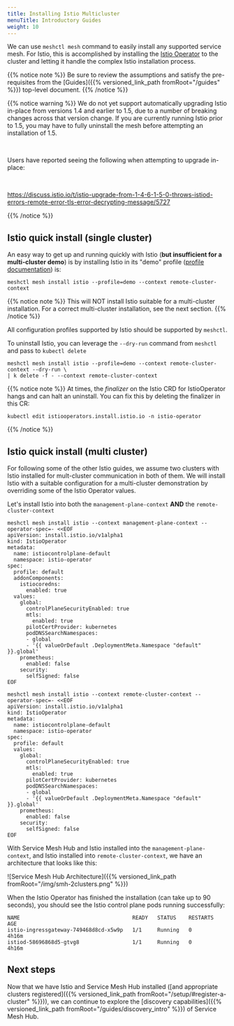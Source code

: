 ```yaml
---
title: Installing Istio Multicluster
menuTitle: Introductory Guides
weight: 10
---
```



We can use `meshctl mesh` command to easily install any supported service mesh. For Istio, this is accomplished by installing the [Istio Operator](https://istio.io/blog/2019/introducing-istio-operator/) to the cluster and letting it handle the complex Istio installation process.


{{% notice note %}}
Be sure to review the assumptions and satisfy the pre-requisites from the [Guides]({{% versioned_link_path fromRoot="/guides" %}}) top-level document.
{{% /notice %}}


{{% notice warning %}}
We do not yet support automatically upgrading Istio in-place from versions 1.4 and earlier to 1.5, due to a number of
breaking changes across that version change. If you are currently running Istio prior to 1.5, you may have to
fully uninstall the mesh before attempting an installation of 1.5. 

<br/>

Users have reported seeing the following when attempting to upgrade in-place:

<br/>

https://discuss.istio.io/t/istio-upgrade-from-1-4-6-1-5-0-throws-istiod-errors-remote-error-tls-error-decrypting-message/5727

{{% /notice %}}

## Istio quick install (single cluster)

An easy way to get up and running quickly with Istio (**but insufficient for a multi-cluster demo**) is by installing Istio in its "demo" profile ([profile documentation](https://istio.io/docs/setup/additional-setup/config-profiles/)) is:


```shell
meshctl mesh install istio --profile=demo --context remote-cluster-context
```
{{% notice note %}}
This will NOT install Istio suitable for a multi-cluster installation. For a correct multi-cluster installation, see the next section.
{{% /notice %}}

All configuration profiles supported by Istio should be supported by `meshctl`.

To uninstall Istio, you can leverage the `--dry-run` command from `meshctl` and pass to `kubectl delete`

```shell
meshctl mesh install istio --profile=demo --context remote-cluster-context --dry-run \
| k delete -f - --context remote-cluster-context
```

{{% notice note %}}
At times, the *finalizer* on the Istio CRD for IstioOperator hangs and can halt an uninstall. You can fix this by deleting the finalizer in this CR:

```
kubectl edit istiooperators.install.istio.io -n istio-operator
```
{{% /notice %}}

## Istio quick install (multi cluster)

For following some of the other Istio guides, we assume two clusters with Istio installed for mult-cluster communication in both of them. We will install Istio with a suitable configuration for a multi-cluster demonstration by overriding some of the Istio Operator values. 

Let's install Istio into both the `management-plane-context` **AND** the `remote-cluster-context`

```shell
meshctl mesh install istio --context management-plane-context --operator-spec=- <<EOF
apiVersion: install.istio.io/v1alpha1
kind: IstioOperator
metadata:
  name: istiocontrolplane-default
  namespace: istio-operator
spec:
  profile: default
  addonComponents:
    istiocoredns:
      enabled: true  
  values:
    global:
      controlPlaneSecurityEnabled: true
      mtls:
        enabled: true
      pilotCertProvider: kubernetes
      podDNSSearchNamespaces:
      - global
      - '{{ valueOrDefault .DeploymentMeta.Namespace "default" }}.global'
    prometheus:
      enabled: false
    security:
      selfSigned: false
EOF
```

```shell
meshctl mesh install istio --context remote-cluster-context --operator-spec=- <<EOF
apiVersion: install.istio.io/v1alpha1
kind: IstioOperator
metadata:
  name: istiocontrolplane-default
  namespace: istio-operator
spec:
  profile: default
  values:
    global:
      controlPlaneSecurityEnabled: true
      mtls:
        enabled: true
      pilotCertProvider: kubernetes
      podDNSSearchNamespaces:
      - global
      - '{{ valueOrDefault .DeploymentMeta.Namespace "default" }}.global'
    prometheus:
      enabled: false
    security:
      selfSigned: false
EOF
```

With Service Mesh Hub and Istio installed into the `management-plane-context`, and Istio installed into `remote-cluster-context`, we have an architecture that looks like this:

![Service Mesh Hub Architecture]({{% versioned_link_path fromRoot="/img/smh-2clusters.png" %}})

When the Istio Operator has finished the installation (can take up to 90 seconds),
you should see the Istio control plane pods running successfully:

```shell
NAME                                    READY   STATUS    RESTARTS   AGE
istio-ingressgateway-749468d8cd-x5w9p   1/1     Running   0          4h16m
istiod-58696868d5-gtvg8                 1/1     Running   0          4h16m
```

## Next steps

Now that we have Istio and Service Mesh Hub installed ([and appropriate clusters registered]({{% versioned_link_path fromRoot="/setup/#register-a-cluster" %}})), we can continue to explore the [discovery capabilities]({{% versioned_link_path fromRoot="/guides/discovery_intro" %}}) of Service Mesh Hub. 